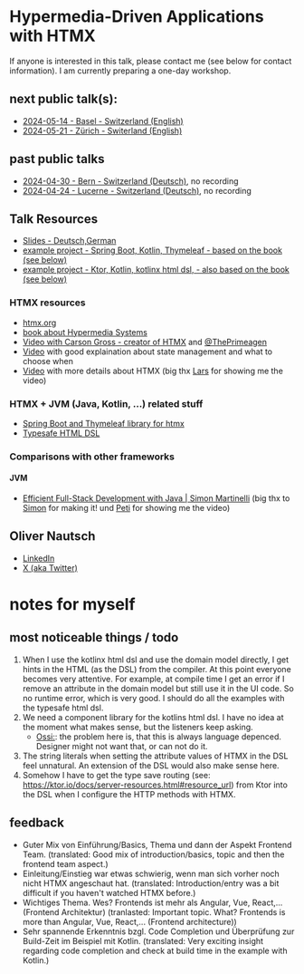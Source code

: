 # Hypermedia-Driven Applications with HTMX
If anyone is interested in this talk, please contact me (see below for contact information). I am currently preparing a one-day workshop. 

## next public talk(s):
* [2024-05-14 - Basel - Switzerland (English)](https://www.jug.ch/html/events/2024/htmx_bs.html)
* [2024-05-21 - Zürich - Switerland (English)](https://www.meetup.com/coders-only/events/300858871/)

## past public talks
* [2024-04-30 - Bern - Switzerland (Deutsch)](https://www.jug.ch/html/events/2024/htmx_be.html), no recording
* [2024-04-24 - Lucerne - Switzerland (Deutsch)](https://www.jug.ch/html/events/2024/htmx_lu.html), no recording

## Talk Resources
* [Slides - Deutsch,German](https://docs.google.com/presentation/d/1PsLzS-oLv9CQgDPbuWp6F2hV3l6Y162eafKhHuZbLWE/edit?usp=sharing)
* [example project - Spring Boot, Kotlin, Thymeleaf - based on the book (see below)](https://github.com/ollin/htmxbook)
* [example project - Ktor, Kotlin, kotlinx html dsl, - also based on the book (see below)](https://github.com/ollin/contacts)

### HTMX resources
* [htmx.org](https://htmx.org/)
* [book about Hypermedia Systems](https://hypermedia.systems/)
* [Video with Carson Gross - creator of HTMX](https://www.youtube.com/watch?v=LriHRa9t1fQ) and [@ThePrimeagen](https://twitter.com/ThePrimeagen)
* [Video](https://youtu.be/-ptq9HCrI_U?t=353) with good explaination about state management and what to choose when
* [Video](https://www.youtube.com/watch?v=0l6I0tA-Il4) with more details about HTMX (big thx [Lars](https://github.com/LarsEckart) for showing me the video)

### HTMX + JVM (Java, Kotlin, ...) related stuff
* [Spring Boot and Thymeleaf library for htmx](https://github.com/wimdeblauwe/htmx-spring-boot)
* [Typesafe HTML DSL](https://kotlinlang.org/docs/typesafe-html-dsl.html)

### Comparisons with other frameworks
#### JVM
* [Efficient Full-Stack Development with Java | Simon Martinelli](https://www.youtube.com/watch?v=FI1Ao-qFFoY) (big thx to [Simon](https://github.com/simasch) for making it! und [Peti](https://github.com/Petikoch) for showing me the video)

  

## Oliver Nautsch<!-- include: oliver.md -->

* [LinkedIn](https://www.linkedin.com/in/oliver-nautsch/)
* [X (aka Twitter)](https://twitter.com/ollispieps)


<!-- endInclude -->

# notes for myself
## most noticeable things / todo
1. When I use the kotlinx html dsl and use the domain model directly, I get hints in the HTML (as the DSL) from the compiler. At this point everyone becomes very attentive. For example, at compile time I get an error if I remove an attribute in the domain model but still use it in the UI code. So no runtime error, which is very good. I should do all the examples with the typesafe html dsl.
2. We need a component library for the kotlins html dsl. I have no idea at the moment what makes sense, but the listeners keep asking.
   - [Ossi:](https://github.com/busykoala): the problem here is, that this is always language depenced. Designer might not want that, or can not do it.
4. The string literals when setting the attribute values of HTMX in the DSL feel unnatural.  An extension of the DSL would also make sense here.
5. Somehow I have to get the type save routing (see: https://ktor.io/docs/server-resources.html#resource_url) from Ktor into the DSL when I configure the HTTP methods with HTMX.

## feedback
* Guter Mix von Einführung/Basics, Thema und dann der Aspekt Frontend Team. (translated: Good mix of introduction/basics, topic and then the frontend team aspect.)
* Einleitung/Einstieg war etwas schwierig, wenn man sich vorher noch nicht HTMX angeschaut hat. (translated: Introduction/entry was a bit difficult if you haven't watched HTMX before.)
* Wichtiges Thema. Wes? Frontends ist mehr als Angular, Vue, React,... (Frontend Architektur) (tranlasted: Important topic. What? Frontends is more than Angular, Vue, React,... (Frontend architecture))
* Sehr spannende Erkenntnis bzgl. Code Completion und Überprüfung zur Build-Zeit im Beispiel mit Kotlin. (translated: Very exciting insight regarding code completion and check at build time in the example with Kotlin.)
